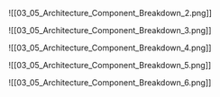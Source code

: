 ![[03_05_Architecture_Component_Breakdown_2.png]]

![[03_05_Architecture_Component_Breakdown_3.png]]

![[03_05_Architecture_Component_Breakdown_4.png]]

![[03_05_Architecture_Component_Breakdown_5.png]]

![[03_05_Architecture_Component_Breakdown_6.png]]